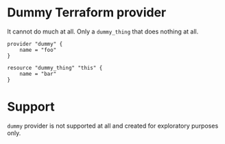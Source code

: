 # Dummy Terraform provider

It cannot do much at all. Only a `dummy_thing` that does nothing at all.

```hcl
provider "dummy" {
    name = "foo"
}

resource "dummy_thing" "this" {
    name = "bar"
}
```

# Support

`dummy` provider is not supported at all and created for exploratory purposes only.
